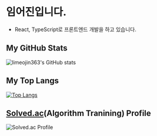 # 임어진입니다.

- React, TypeScript로 프론트엔드 개발을 하고 있습니다.

## My GitHub Stats

![limeojin363's GitHub stats](https://github-readme-stats.vercel.app/api?username=limeojin363&count_private=true)

## My Top Langs

[![Top Langs](https://github-readme-stats.vercel.app/api/top-langs/?username=limeojin363&layout=compact)](https://github.com/limeojin363/github-readme-stats)

## [Solved.ac](https://solved.ac)(Algorithm Tranining) Profile

![Solved.ac Profile](https://mazassumnida.wtf/api/v2/generate_badge?boj=limeojin363)
